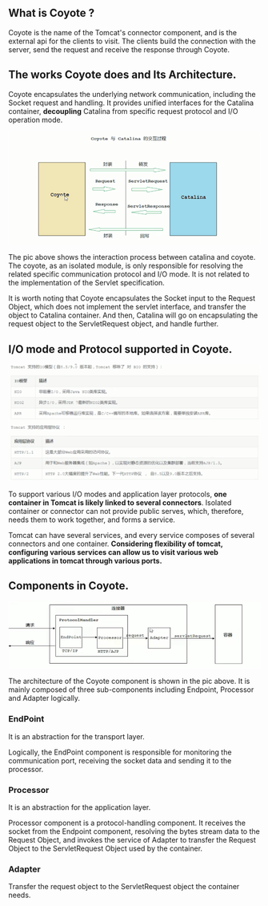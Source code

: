 ## What is Coyote ?
Coyote is the name of the Tomcat's connector component, and is the external api for the clients to 
visit. The clients build the connection with the server, send the request and receive the response 
through Coyote.

## The works Coyote does and Its Architecture.
Coyote encapsulates the underlying network communication, including the Socket request and handling. 
It provides unified interfaces for the Catalina container, **decoupling** Catalina from specific 
request protocol and I/O operation mode.

![img.png](../pics/catalina_coyote.png)

The pic above shows the interaction process between catalina and coyote. The coyote, as an isolated 
module, is only responsible for resolving the related specific communication protocol and I/O mode.
It is not related to the implementation of the Servlet specification.

It is worth noting that Coyote encapsulates the Socket input to the Request Object, which does not 
implement the servlet interface, and transfer the object to Catalina container. And then, Catalina 
will go on encapsulating the request object to the ServletRequest object, and handle further.

## I/O mode and Protocol supported in Coyote.

![img.png](../pics/io_protocol.png)

To support various I/O modes and application layer protocols, **one container in Tomcat is likely 
linked to several connectors**. Isolated container or connector can not provide public serves, which, 
therefore, needs them to work together, and forms a service.

Tomcat can have several services, and every service composes of several connectors and one container. 
**Considering flexibility of tomcat, configuring various services can allow us to visit various web 
applications in tomcat through various ports.**

## Components in Coyote.

![img.png](../pics/coyote_architecture.png)

The architecture of the Coyote component is shown in the pic above. It is mainly composed of three 
sub-components including Endpoint, Processor and Adapter logically.

### EndPoint
It is an abstraction for the transport layer.

Logically, the EndPoint component is responsible for monitoring the communication port, receiving the 
socket data and sending it to the processor.

### Processor
It is an abstraction for the application layer.

Processor component is a protocol-handling component. It receives the socket from the Endpoint component, 
resolving the bytes stream data to the Request Object, and invokes the service of Adapter to transfer 
the Request Object to the ServletRequest Object used by the container.

### Adapter
Transfer the request object to the ServletRequest object the container needs.
